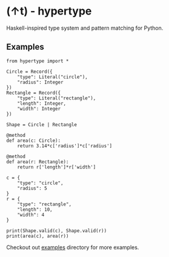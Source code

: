# (↑t) - hypertype

Haskell-inspired type system and pattern matching for Python.

## Examples

```
from hypertype import *

Circle = Record({
    "type": Literal("circle"),
    "radius": Integer
})
Rectangle = Record({
    "type": Literal("rectangle"),
    "length": Integer,
    "width": Integer
})

Shape = Circle | Rectangle

@method
def area(c: Circle):
    return 3.14*c['radius']*c['radius']

@method
def area(r: Rectangle):
    return r['length']*r['width']

c = {
    "type": "circle",
    "radius": 5
}
r = {
    "type": "rectangle",
    "length": 10,
    "width": 4
}

print(Shape.valid(c), Shape.valid(r))
print(area(c), area(r))
```


Checkout out [examples][] directory for more examples.

[examples]: https://github.com/rorodata/hypertype/tree/master/examples

